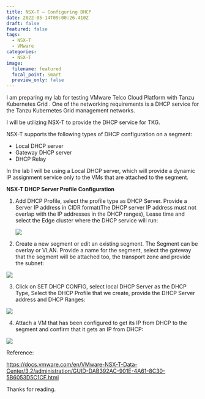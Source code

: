 ```yaml
---
title: NSX-T – Configuring DHCP
date: 2022-05-14T09:00:26.410Z
draft: false
featured: false
tags:
  - NSX-T
  - VMware
categories:
  - NSX-T
image:
  filename: featured
  focal_point: Smart
  preview_only: false
---
```

I am preparing my lab for testing VMware Telco Cloud Platform with Tanzu Kubernetes Grid . One of the networking requirements is a DHCP service for the Tanzu Kubernetes Grid management networks.

I will be utilizing NSX-T to provide the DHCP service for TKG. 

NSX-T supports the following types of DHCP configuration on a segment:

* Local DHCP server
* Gateway DHCP server
* DHCP Relay

In the lab I will be using a Local DHCP server,  which will provide a dynamic IP assignment service only to the VMs that are attached to the segment.

**NSX-T DHCP Server Profile Configuration**



1. Add DHCP Profile, select the profile type as DHCP Server. Provide a Server IP address in CIDR format(The DHCP server IP address must not overlap with the IP addresses in the DHCP ranges), Lease time and select the Edge cluster where the DHCP service will run:

   ![](nsx-t-dhcp-profile.png)


2. Create a new segment or edit an existing segment. The Segment can be overlay or VLAN. Provide a name for the segment, select the gateway that the segment will be attached too, the transport zone and provide the subnet:

![](nsx-t-segment.png)

3. Click on SET DHCP CONFIG, select local DHCP Server as the DHCP Type, Select the DHCP Profile that we create, provide the DHCP Server address and DHCP Ranges:

![](nsx-t-dhcp-config.png)



4. Attach a VM that has been configured to get its IP from DHCP to the segment and confirm that it gets an IP from DHCP:

![](nsx-t-dhcp-test-vm.png)



Reference:

https://docs.vmware.com/en/VMware-NSX-T-Data-Center/3.2/administration/GUID-DAB392AC-901E-4A61-8C30-5B6053D5C1CF.html

Thanks for reading.